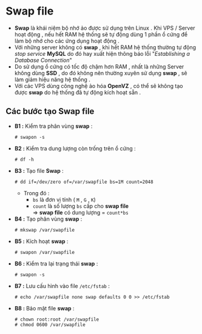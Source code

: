 # Swap file
- **Swap** là khái niệm bộ nhớ ảo được sử dụng trên Linux . Khi VPS / Server hoạt động , nếu hết RAM hệ thống sẽ tự động dùng 1 phần ổ cứng để làm bộ nhớ cho các ứng dụng hoạt động .
- Với những server không có **swap** , khi hết RAM hệ thống thường tự động *stop service* **MySQL** do đó hay xuất hiện thông báo lỗi "*Establishing a Database Connection*"
- Do sử dụng ổ cứng có tốc độ chậm hơn RAM , nhất là những Server không dùng **SSD** , do đó không nên thường xuyên sử dụng **swap** , sẽ làm giảm hiệu năng hệ thống .
- Với các VPS dùng công nghệ ảo hóa **OpenVZ** , có thể sẽ không tạo được **swap** do hệ thống đã tự động kích hoạt sẵn .
## **Các bước tạo Swap file**
- **B1 :** Kiểm tra phân vùng **swap** :
    ```
    # swapon -s
    ```
- **B2 :** Kiểm tra dung lượng còn trống trên ổ cứng :
    ```
    # df -h
    ```
- **B3 :** Tạo file **Swap** :
    ```
    # dd if=/dev/zero of=/var/swapfile bs=1M count=2048
    ```
    - Trong đó :
        - `bs` là đơn vị tính ( `M` , `G` , `K`)
        - `count` là số lượng `bs` cấp cho **swap file**<br>=> **swap file** có dung lượng = `count*bs`
- **B4 :** Tạo phân vùng **swap** :
    ```
    # mkswap /var/swapfile
    ```
- **B5 :** Kích hoạt **swap** :
    ```
    # swapon /var/swapfile
    ```
- **B6 :** Kiểm tra lại trạng thái **swap** :
    ```
    # swapon -s
    ```
- **B7 :** Lưu cấu hình vào file `/etc/fstab` :
    ```
    # echo /var/swapfile none swap defaults 0 0 >> /etc/fstab
    ```
- **B8 :** Bảo mật file **swap** :
    ```
    # chown root:root /var/swapfile
    # chmod 0600 /var/swapfile
    ```